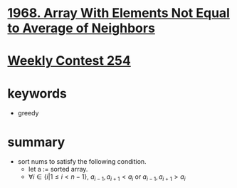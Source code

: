 # [1968. Array With Elements Not Equal to Average of Neighbors](https://leetcode.com/problems/array-with-elements-not-equal-to-average-of-neighbors/)



# [Weekly Contest 254](https://leetcode.com/contest/weekly-contest-254)



# keywords 
- greedy



# summary
- sort nums to satisfy the following condition.
  - let a := sorted array.
  - $\forall{i} \in{\{i | 1 \le i \lt n - 1\}}$, 
    $a_{i - 1}, a_{i + 1} < a_{i}$ or $a_{i - 1}, a_{i + 1} > a_{i}$
  